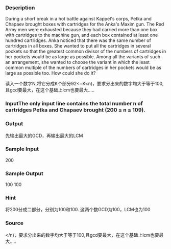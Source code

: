 
### Description
During a short break in a hot battle against Kappel's corps, Petka and Chapaev brought boxes with cartridges for the Anka's Maxim gun. 
The Red Army men were exhausted because they had carried more than one box with cartridges to the machine gun, and each box contained at least one hundred cartridges. Anka noticed that there was the same number of cartridges in all boxes. 
She wanted to put all the cartridges in several pockets so that the greatest common divisor of the numbers of cartridges in her pockets would be as large as possible. Among all the variants of such an arrangement, she wanted to choose the variant in which the least common multiple of the numbers of cartridges in her pockets would be as large as possible too. How could she do it? 

读入一个数字N,将它分成K个部分92<=K<n)，要求分出来的数字均大于等于100,且gcd要最大，在这个基础上lcm也要最大.....
### InputThe only input line contains the total number n of cartridges Petka and Chapaev brought (200 ≤ n ≤ 109). 

### Output
先输出最大的GCD，再输出最大的LCM
### Sample Input
200
### Sample Output
100 100
### Hint
将200分成二部分，分别为100和100.
这两个数GCD为100，LCM也为100
### Source
</n)，要求分出来的数字均大于等于100,且gcd要最大，在这个基础上lcm也要最大.....
### 